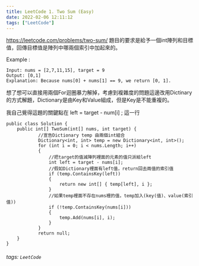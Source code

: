 ```yaml
---
title: LeetCode 1. Two Sum (Easy)
date: 2022-02-06 12:11:12
tags: ["LeetCode"]
---
```


https://leetcode.com/problems/two-sum/ 
題目的要求是給予一個int陣列和目標值，回傳目標值是陣列中哪兩個索引中加起來的。

Example :
```
Input: nums = [2,7,11,15], target = 9
Output: [0,1]
Explanation: Because nums[0] + nums[1] == 9, we return [0, 1].
```

想了想可以直接用兩個For迴圈暴力解掉，考慮到複雜度的問題這邊改用Dictinary的方式解題，Dictionary是由Key和Value組成，但是Key是不能重複的。

我自己覺得這題的關鍵點在 left = target - num[i] ; 這一行

<!-- more-->
```
public class Solution {
    public int[] TwoSum(int[] nums, int target) {
            //宣告Dictionary temp 由兩個int組合
            Dictionary<int, int> temp = new Dictionary<int, int>();
            for (int i = 0; i < nums.Length; i++)
            {
                //把target的值減陣列裡面的元素的值只派給left
                int left = target - nums[i];
                //假如Dictionary裡面有left值，return回去兩值的索引值
                if (temp.ContainsKey(left))
                {
                    return new int[] { temp[left], i };
                }
                //如果temp裡面不存在nums裡的值，temp加入(key(值)、value(索引值))
                if (!temp.ContainsKey(nums[i]))
                {
                    temp.Add(nums[i], i);
                }
            }
            return null;
    }
}
```

###### tags: `LeetCode`
